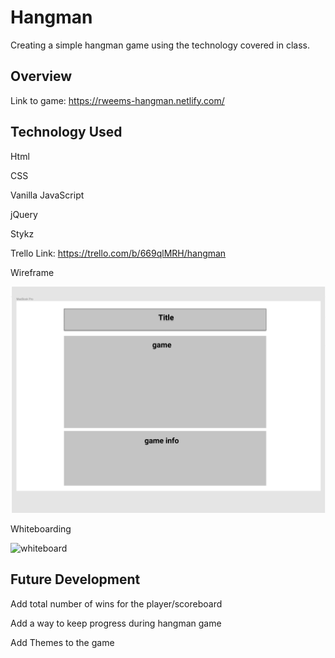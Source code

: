 # Hangman
Creating a simple hangman game using the technology covered in class. 


## Overview 

Link to game: https://rweems-hangman.netlify.com/

## Technology Used
Html


CSS


Vanilla JavaScript


jQuery


Stykz


Trello Link: https://trello.com/b/669qlMRH/hangman


Wireframe 


![wireframe](images/hangman_wireframe.png)


Whiteboarding


![whiteboard](images/hangman_whiteboard-min.png)


## Future Development
Add total number of wins for the player/scoreboard


Add a way to keep progress during hangman game


Add Themes to the game
